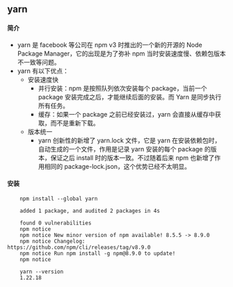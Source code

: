 ## yarn
#### 简介
- yarn 是 facebook 等公司在 npm v3 时推出的一个新的开源的 Node Package Manager，它的出现是为了弥补 npm 当时安装速度慢、依赖包版本不一致等问题。
- yarn 有以下优点：
	- 安装速度快
		- 并行安装：npm 是按照队列依次安装每个 package，当前一个 package 安装完成之后，才能继续后面的安装。而 Yarn 是同步执行所有任务。
		- 缓存：如果一个 package 之前已经安装过，yarn 会直接从缓存中获取，而不是重新下载。
	- 版本统一
		- yarn 创新性的新增了 yarn.lock 文件，它是 yarn 在安装依赖包时，自动生成的一个文件，作用是记录 yarn 安装的每个 package 的版本，保证之后 install 时的版本一致。不过随着后来 npm 也新增了作用相同的 package-lock.json，这个优势已经不太明显。


#### 安装

		npm install --global yarn
		
		added 1 package, and audited 2 packages in 4s
		
		found 0 vulnerabilities
		npm notice 
		npm notice New minor version of npm available! 8.5.5 -> 8.9.0
		npm notice Changelog: https://github.com/npm/cli/releases/tag/v8.9.0
		npm notice Run npm install -g npm@8.9.0 to update!
		npm notice 
		
		yarn --version
		1.22.18